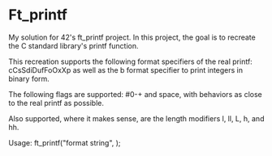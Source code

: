 # Ft_printf
My solution for 42's ft_printf project. In this project, the goal is to recreate the C standard library's printf function.

This recreation supports the following format specifiers of the real printf: cCsSdiDufFoOxXp
as well as the b format specifier to print integers in binary form.

The following flags are supported: #0-+ and space, with behaviors as close to the real printf as possible.

Also supported, where it makes sense, are the length modifiers l, ll, L, h, and hh.

Usage: ft_printf("format string", <variadic arguments if format specifiers are used in the format string>);

